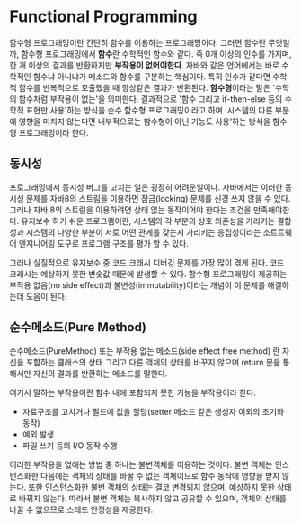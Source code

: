 # Functional Programming

함수형 프로그래밍이란 간단히 함수를 이용하는 프로그래밍이다.
그러면 함수란 무엇일까, 함수형 프로그래밍에서 **함수**란 수학적인 함수와 같다.
즉 0개 이상의 인수를 가지며, 한 개 이상의 결과를 반환하지만 **부작용이 없어야한다**.
자바와 같은 언어에서는 바로 수학적인 함수냐 아니냐가 메소드와 함수를 구분하는 핵심이다.
특히 인수가 같다면 수학적 함수를 반복적으로 호출했을 때 항상같은 결과가 반환된다.
**함수형**이라는 말은 '수학의 함수처럼 부작용이 없는'을 의미한다. 
결과적으로 '함수 그리고 if-then-else 등의 수학적 표현만 사용'하는 방식을 순수 함수형 프로그래밍이라고 하며
'시스템의 다른 부분에 영향을 미치지 않는다면 내부적으로는 함수형이 아닌 기능도 사용'하는 방식을 함수형 프로그래밍이라 한다.

## 동시성
프로그래밍에서 동시성 버그를 고치는 일은 굉장히 어려운일이다.
자바에서는 이러한 동시성 문제를 자바8의 스트림을 이용하면 잠금(locking) 문제를 신경 쓰지 않을 수 있다.
그러나 자바 8의 스트림을 이용하려면 상태 없는 동작이어야 한다는 조건을 만족해야한다.
유지보수 하기 쉬운 프로그램이란, 시스템의 각 부분의 상호 의존성을 가리키는 결합성과 시스템의 다양한 부분이
서로 어떤 관게를 갖는지 가리키는 응집성이라는 소트트웨어 엔지니어링 도구로 프로그램 구조를 평가 할 수 있다.

그러나 실질적으로 유지보수 중 코드 크래시 디버깅 문제를 가장 많이 겪게 된다. 코드 크래시는 예상하지 못한 변숫값 때문에 발생할 수 있다.
함수형 프로그래밍이 제공하는 부작용 없음(no side effect)과 불변성(immutability)이라는 개념이 이 문제를 해결하는데 도음이 된다.

## 순수메소드(Pure Method)
순수메소드(PureMethod) 또는 부작용 없는 메소드(side effect free method) 란 자신을 포함하는 클래스의 상태 그리고 다른 객체의 상태를 바꾸지 않으며 
return 문을 통해서만 자신의 결과를 반환하는 메소드를 말한다.

여기서 말하는 부작용이란 함수 내에 포함되지 못한 기능을 부작용이라 한다.
- 자료구조를 고치거나 필드에 값을 할당(setter 메소드 같은 생성자 이외의 초기화 동작)
- 예외 발생
- 파일 쓰기 등의 I/O 동작 수행

이러한 부작용을 없애는 방법 중 하나는 불변객체를 이용하는 것이다. 불변 객체는 인스턴스화한 다음에는 객체의 상태를 바꿀 수 없는 객체이므로
함수 동작에 영향을 받지 않는다. 또한 인스턴스화한 불변 객체의 상태는 결코 변경되지 않으며, 예상하지 못한 상태로 바뀌지 않는다.
따라서 불변 객체는 복사하지 않고 공유할 수 있으며, 객체의 상태를 바꿀 수 없으므로 스레드 안정성을 제공한다.
